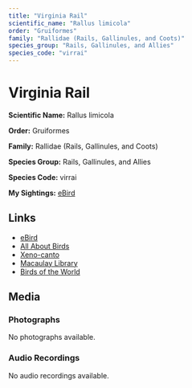 ```yaml
---
title: "Virginia Rail"
scientific_name: "Rallus limicola"
order: "Gruiformes"
family: "Rallidae (Rails, Gallinules, and Coots)"
species_group: "Rails, Gallinules, and Allies"
species_code: "virrai"
---
```


# Virginia Rail

**Scientific Name:** Rallus limicola

**Order:** Gruiformes

**Family:** Rallidae (Rails, Gallinules, and Coots)

**Species Group:** Rails, Gallinules, and Allies

**Species Code:** virrai

**My Sightings:** [eBird](https://ebird.org/lifelist?r=world&time=life&spp=virrai)

## Links
* [eBird](https://ebird.org/species/virrai) 
* [All About Birds](https://www.allaboutbirds.org/guide/virrai) 
* [Xeno-canto](https://www.xeno-canto.org/species/rallus-limicola) 
* [Macaulay Library](https://search.macaulaylibrary.org/catalog?taxonCode=virrai&sort=rating_rank_desc)
* [Birds of the World](https://birdsoftheworld.org/bow/species/virrai)

## Media
### Photographs
No photographs available.

### Audio Recordings
No audio recordings available.
